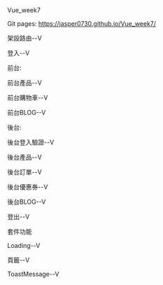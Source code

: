 Vue_week7

Git pages: https://jasper0730.github.io/Vue_week7/

架設路由--V

登入--V

前台:

前台產品--V

前台購物車--V

前台BLOG--V

後台:

後台登入驗證--V

後台產品--V

後台訂單--V

後台優惠券--V

後台BLOG--V

登出--V

套件功能

Loading--V

頁籤--V

ToastMessage--V
